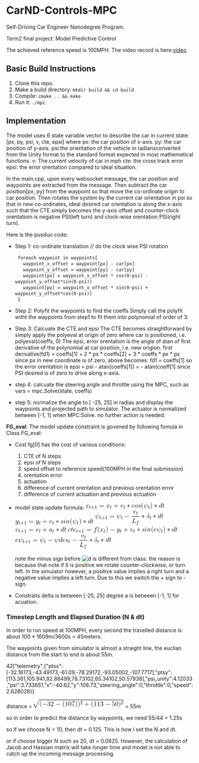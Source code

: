# CarND-Controls-MPC
Self-Driving Car Engineer Nanodegree Program.

Term2 final project: Model Predictive Control

The achieved reference speed is 100MPH. The video record is here:[video](./output/record.mov)

## Basic Build Instructions

1. Clone this repo.
2. Make a build directory: `mkdir build && cd build`
3. Compile: `cmake .. && make`
4. Run it: `./mpc`.

## Implementation

The model uses 6 state variable vector to describe the car in current state:[px, py, psi, v, cte, epsi]
where
px: the car position of x-axis.
py: the car position of y-axis.
psi:the orientation of the vehicle in radiansconverted from the Unity format to the standard format expected in most mathemetical functions.
v: The current velocity of car in mph
cte: the cross track error
epsi: the error orentation compared to ideal situation.

In the main.cpp, upon every websocket message, the car position and waypoints are extracted from the message. Then subtract the car position[px, py] from the waypoint so that move the co-ordinate origin to car position. Then rotates the system by the current car orientation in psi so that in new co-ordinates, ideal desired car orentation is along the x-axis such that the CTE simply becomes the y-axis offset and counter-clock orentatioin is negative PSI(left turn) and clock-wise orentation PSI(right turn).

Here is the pusduo code:

* Step 1: co-ordinate translation
     // do the clock wise PSI rotation
     
    ``` 
     foreach waypoint in waypoints{
       waypoint_x_offset = waypoint[px] - car[px]
       waypoint_y_offset = waypoint[py] - car[py]
       waypoint[px] = waypoint_x_offset * cos(0-psi) - waypoint_y_offset*sin(0-psi))
       waypoint[py] = waypoint_x_offset * sin(0-psi) + waypoint_y_offset*cos(0-psi))
     }
     ```
     
* Step 2: Polyfit the waypoints to find the coeffs
   Simply call the polyfit witht the waypoints from step1 to fit them into polynomial of order of 3.
   
* Step 3: Calcuate the CTE and epsi
   The CTE becomes straightforward by simply apply the polyeval at origin of zero where car is positioned, i.e. polyeval(coeffs, 0)
   The epsi, error orentation is the angle of atan of first derivative of the polynomial at car position, i.e. new origion.
   first derivative(fd1) = coeffs[1] + 2 * px * coeffs[2] + 3 * coeffs * px * px
   since px in new coordinate is of zero, above becomes: fd1 = coeffs[1]
   so the error orentation is epsi = psi - atan(coeffs[1]) = - atan(coeff[1] since PSI desired is of zero to drive along x-axis.
   
* step 4: calcuate the steering angle and throttle using the MPC, such as
      vars = mpc.Solve(state, coeffs)
      
* step 5: normalize the angle to  [ -25, 25] in radias and display the waypoints and projected path to simulator. The actuator is normalized between [-1, 1] when MPC:Solve. no further action is needed.

**FG_eval**: The model update constraint is govened by following fomula in Class FG_eval:

* Cost fg[0] has the cost of various conditions:
     1. CTE of N steps
     2. epsi of N steps
     3. speed offset to reference speed(100MPH in the final submission)
     4. orentation error
     5. actuation 
     6. difference of current orentation and previous orentation error
     7. difference of current actuation and previous actuation
     
* model state update formula:
     ![x](./output/x.gif)
     ![y](./output/y.gif)
     ![psi](./output/psi.gif)
     ![v](./output/v.gif)
     ![cte](./output/cte.gif)
     ![epsi](./output/epsi.gif)
     
     note the minus sign before ![d](./output/vl.gif) is different from class. the reason is because that note if δ is positive we rotate counter-clockwise, or turn left. In the simulator however, a positive value implies a right turn and a negative value implies a left turn. Due to this we switch the + sign to - sign.
     
* Constraits
     delta is between [-25, 25] degree
     a is between [-1, 1] for acuation.


### Timestep Length and Elapsed Duration (N & dt)
In order to run speed at 100MPH, every second the travelled distance is about 100 * 1609m/3600s = 45meters.

The waypoints given from simulator is almost a straight line, the euclian distance from the start to end is about 55m.

42["telemetry",{"ptsx":[-32.16173,-43.49173,-61.09,-78.29172,-93.05002,-107.7717],"ptsy":[113.361,105.941,92.88499,78.73102,65.34102,50.57938],"psi_unity":4.12033,"psi":3.733651,"x":-40.62,"y":108.73,"steering_angle":0,"throttle":0,"speed":2.628028}]

distance = ![distance](./output/distance.gif) = 55m

so in order to predict the distance by waypoints, we need 55/44 = 1.25s

so if we choose N = 10, then dt = 0.125. This is how I set the N and dt.

or if choose bigger N such as 20, dt = 0.0625. However, the calculation of Jacob and Hassian matrix will take longer time and model is not able to catch up the incoming message processing.



